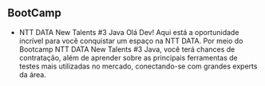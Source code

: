 ## BootCamp

- NTT DATA New Talents #3 Java
Olá Dev! Aqui está a oportunidade incrível para você conquistar um espaço na NTT DATA. Por meio do Bootcamp NTT DATA New Talents #3 Java, você terá chances de contratação, além de aprender sobre as principais ferramentas de testes mais utilizadas no mercado, conectando-se com grandes experts da área.


